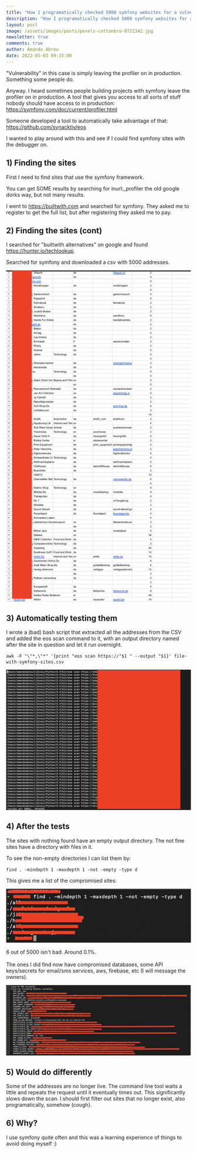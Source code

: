 ```yaml
---
title: "How I programatically checked 5000 symfony websites for a vulnerability "
description: "How I programatically checked 5000 symfony websites for a vulnerability "
layout: post
image: /assets/images/posts/pexels-cottonbro-8721342.jpg
newsletter: true
comments: true
author: Amando Abreu
date: 2022-05-03 09:33:00
---
```

"Vulnerability" in this case is simply leaving the profiler on in production. Something some people do.

Anyway. I heard sometimes people building projects with symfony leave the profiler on in production. A tool that gives you access to all sorts of stuff nobody should have access to in production: <https://symfony.com/doc/current/profiler.html>

Someone developed a tool to automatically take advantage of that: <https://github.com/synacktiv/eos>

I wanted to play around with this and see if I could find symfony sites with the debugger on.

## 1) Finding the sites

First I need to find sites that use the symfony framework.

You can get SOME results by searching for inurl:_profiler the old google dorks way, but not many results.

I went to <https://builtwith.com> and searched for symfony. They asked me to register to get the full list, but after registering they asked me to pay.

## 2) Finding the sites (cont)

I searched for "builtwith alternatives" on google and found <https://hunter.io/techlookup>.

Searched for symfony and downloaded a csv with 5000 addresses.

![](/assets/images/posts/screenshot-2022-05-03-at-23.25.41.png)

## 3) Automatically testing them

I wrote a (bad) bash script that extracted all the addresses from the CSV and added the eos scan command to it, with an output directory named after the site in question and let it run overnight.

```
awk -F "\"*,\"*" '{print "eos scan https://"$1 " --output "$1}' file-with-symfony-sites.csv
```

![](/assets/images/posts/screenshot-2022-05-04-at-10.11.07.png)

## 4) After the tests

The sites with nothing found have an empty output directory. The not fine sites have a directory with files in it.

To see the non-empty directories I can list them by:

```
find . -mindepth 1 -maxdepth 1 -not -empty -type d
```

This gives me a list of the compromised sites:

![](/assets/images/posts/screenshot-2022-05-04-at-10.08.51.png)

6 out of 5000 isn't bad. Around 0.1%.\
\
The ones I did find now have compromised databases, some API keys/secrets for email/sms services, aws, firebase, etc (I will message the owners).

![](/assets/images/posts/screenshot-2022-05-03-at-23.24.18.png)

## 5) Would do differently

Some of the addresses are no longer live. The command line tool waits a little and repeats the request until it eventually times out. This significantly slows down the scan. I should first filter out sites that no longer exist, also programatically, somehow (cough).

## 6) Why?

I use symfony quite often and this was a learning experience of things to avoid doing myself :)